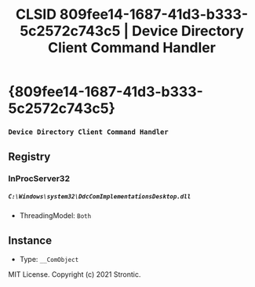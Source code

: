 ﻿---
title: "CLSID 809fee14-1687-41d3-b333-5c2572c743c5 | Device Directory Client Command Handler"
excerpt: What is COM-Object CLSID 809fee14-1687-41d3-b333-5c2572c743c5?
---

# {809fee14-1687-41d3-b333-5c2572c743c5}

### `Device Directory Client Command Handler`

## Registry


### InProcServer32

##### `C:\Windows\system32\DdcComImplementationsDesktop.dll`
* ThreadingModel: `Both`

## Instance

* Type: `__ComObject`

MIT License. Copyright (c) 2021 Strontic.


